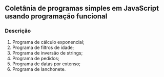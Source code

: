 ## Coletânia de programas simples em JavaScript usando programação funcional

### Descrição
1. Programa de cálculo exponencial;
2. Programa de filtros de idade;
3. Programa de inversão de strings;
4. Programa de pedidos;
5. Programa de datas por extenso;
6. Programa de lanchonete.
